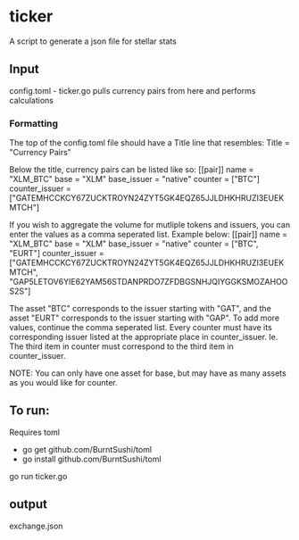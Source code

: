 # ticker #

A script to generate a json file for stellar stats

## Input ##

config.toml - ticker.go pulls currency pairs from here and performs calculations

### Formatting ###

The top of the config.toml file should have a Title line that resembles:
    Title = "Currency Pairs"

Below the title, currency pairs can be listed like so:
    [[pair]]
    name = "XLM_BTC"
    base = "XLM"
    base_issuer = "native"
    counter = ["BTC"]
    counter_issuer = ["GATEMHCCKCY67ZUCKTROYN24ZYT5GK4EQZ65JJLDHKHRUZI3EUEKMTCH"]

If you wish to aggregate the volume for mutliple tokens and issuers, you can enter the values as a comma seperated list. Example below:
    [[pair]]
    name = "XLM_BTC"
    base = "XLM"
    base_issuer = "native"
    counter = ["BTC", "EURT"]
    counter_issuer = ["GATEMHCCKCY67ZUCKTROYN24ZYT5GK4EQZ65JJLDHKHRUZI3EUEKMTCH", "GAP5LETOV6YIE62YAM56STDANPRDO7ZFDBGSNHJQIYGGKSMOZAHOOS2S"]

The asset "BTC" corresponds to the issuer starting with "GAT", and the asset "EURT" corresponds to the issuer starting with "GAP". To add more values, continue the comma seperated list. Every counter must have its corresponding issuer listed at the appropriate place in counter_issuer. Ie. The third item in counter must correspond to the third item in counter_issuer. 

NOTE: You can only have one asset for base, but may have as many assets as you would like for counter.

## To run: ##

Requires toml
* go get github.com/BurntSushi/toml
* go install github.com/BurntSushi/toml

go run ticker.go

## output ## 

exchange.json
